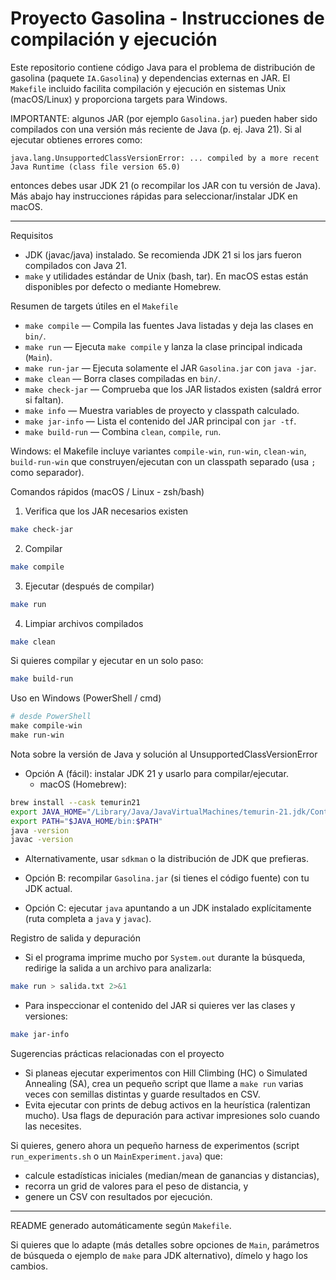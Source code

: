 # Proyecto Gasolina - Instrucciones de compilación y ejecución

Este repositorio contiene código Java para el problema de distribución de gasolina (paquete `IA.Gasolina`) y dependencias externas en JAR. El `Makefile` incluido facilita compilación y ejecución en sistemas Unix (macOS/Linux) y proporciona targets para Windows.

IMPORTANTE: algunos JAR (por ejemplo `Gasolina.jar`) pueden haber sido compilados con una versión más reciente de Java (p. ej. Java 21). Si al ejecutar obtienes errores como:

```
java.lang.UnsupportedClassVersionError: ... compiled by a more recent Java Runtime (class file version 65.0)
```

entonces debes usar JDK 21 (o recompilar los JAR con tu versión de Java). Más abajo hay instrucciones rápidas para seleccionar/instalar JDK en macOS.

---

Requisitos
- JDK (javac/java) instalado. Se recomienda JDK 21 si los jars fueron compilados con Java 21.
- `make` y utilidades estándar de Unix (bash, tar). En macOS estas están disponibles por defecto o mediante Homebrew.

Resumen de targets útiles en el `Makefile`
- `make compile` — Compila las fuentes Java listadas y deja las clases en `bin/`.
- `make run` — Ejecuta `make compile` y lanza la clase principal indicada (`Main`).
- `make run-jar` — Ejecuta solamente el JAR `Gasolina.jar` con `java -jar`.
- `make clean` — Borra clases compiladas en `bin/`.
- `make check-jar` — Comprueba que los JAR listados existen (saldrá error si faltan).
- `make info` — Muestra variables de proyecto y classpath calculado.
- `make jar-info` — Lista el contenido del JAR principal con `jar -tf`.
- `make build-run` — Combina `clean`, `compile`, `run`.

Windows: el Makefile incluye variantes `compile-win`, `run-win`, `clean-win`, `build-run-win` que construyen/ejecutan con un classpath separado (usa `;` como separador).

Comandos rápidos (macOS / Linux - zsh/bash)

1) Verifica que los JAR necesarios existen

```bash
make check-jar
```

2) Compilar

```bash
make compile
```

3) Ejecutar (después de compilar)

```bash
make run
```

4) Limpiar archivos compilados

```bash
make clean
```

Si quieres compilar y ejecutar en un solo paso:

```bash
make build-run
```

Uso en Windows (PowerShell / cmd)

```powershell
# desde PowerShell
make compile-win
make run-win
```

Nota sobre la versión de Java y solución al UnsupportedClassVersionError
- Opción A (fácil): instalar JDK 21 y usarlo para compilar/ejecutar.
  - macOS (Homebrew):

```bash
brew install --cask temurin21
export JAVA_HOME="/Library/Java/JavaVirtualMachines/temurin-21.jdk/Contents/Home"
export PATH="$JAVA_HOME/bin:$PATH"
java -version
javac -version
```

  - Alternativamente, usar `sdkman` o la distribución de JDK que prefieras.

- Opción B: recompilar `Gasolina.jar` (si tienes el código fuente) con tu JDK actual.
- Opción C: ejecutar `java` apuntando a un JDK instalado explícitamente (ruta completa a `java` y `javac`).

Registro de salida y depuración
- Si el programa imprime mucho por `System.out` durante la búsqueda, redirige la salida a un archivo para analizarla:

```bash
make run > salida.txt 2>&1
```

- Para inspeccionar el contenido del JAR si quieres ver las clases y versiones:

```bash
make jar-info
```

Sugerencias prácticas relacionadas con el proyecto
- Si planeas ejecutar experimentos con Hill Climbing (HC) o Simulated Annealing (SA), crea un pequeño script que llame a `make run` varias veces con semillas distintas y guarde resultados en CSV.
- Evita ejecutar con prints de debug activos en la heurística (ralentizan mucho). Usa flags de depuración para activar impresiones solo cuando las necesites.

Si quieres, genero ahora un pequeño harness de experimentos (script `run_experiments.sh` o un `MainExperiment.java`) que:
- calcule estadísticas iniciales (median/mean de ganancias y distancias),
- recorra un grid de valores para el peso de distancia, y
- genere un CSV con resultados por ejecución.

---

README generado automáticamente según `Makefile`.

Si quieres que lo adapte (más detalles sobre opciones de `Main`, parámetros de búsqueda o ejemplo de `make` para JDK alternativo), dímelo y hago los cambios.
